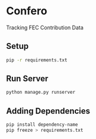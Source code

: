# Confero

Tracking FEC Contribution Data

## Setup

```bash
pip -r requirements.txt
```

## Run Server

```bash
python manage.py runserver
```

## Adding Dependencies

```bash
pip install dependency-name
pip freeze > requirements.txt
```